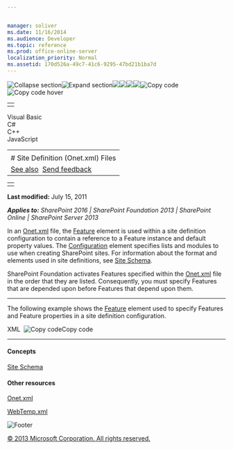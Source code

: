 ```yaml
---


manager: soliver
ms.date: 11/16/2014
ms.audience: Developer
ms.topic: reference
ms.prod: office-online-server
localization_priority: Normal
ms.assetid: 170d526a-49c7-41c6-9295-47bd21b1ba7d
---
```


![Collapse
section](../icons/collapse_all.gif "Collapse section")![Expand
section](../icons/expand_all.gif "Expand section")![](../icons/collapse_all.gif)![](../icons/expand_all.gif)![](../icons/dropdown.gif)![](../icons/dropdownHover.gif)![Copy
code](../icons/copycode.gif "Copy code")![Copy code
hover](../icons/copycodeHighlight.gif "Copy code hover")
<table>
<tbody>
<tr class="odd">
<td align="left"></td>
</tr>
</tbody>
</table>

Visual Basic  
C\#  
C++  
JavaScript  

<table>
<tbody>
<tr class="odd">
<td align="left"><span id="runningHeaderText"></span></td>
</tr>
<tr class="even">
<td align="left"># Site Definition (Onet.xml) Files</td>
</tr>
<tr class="odd">
<td align="left"><a href="#seeAlsoToggle">See also</a>  <span id="headfeedbackarea" class="feedbackhead"><a href="javascript:SubmitFeedback(&#39;docthis@Microsoft.com&#39;,&#39;&#39;,&#39;&#39;,&#39;&#39;,&#39;1.0.18082.1225&#39;,&#39;%0\dThank%20you%20for%20your%20feedback.%20The%20developer%20writing%20teams%20use%20your%20feedback%20to%20improve%20documentation.%20While%20we%20are%20reviewing%20your%20feedback,%20we%20may%20send%20you%20e-mail%20to%20ask%20for%20clarification%20or%20feedback%20on%20a%20solution.%20We%20do%20not%20use%20your%20e-mail%20address%20for%20any%20other%20purpose%20and%20we%20delete%20it%20after%20we%20finish%20our%20review.%0\AFor%20further%20information%20about%20the%20privacy%20policies%20of%20Microsoft,%20please%20see%20http://privacy.microsoft.com/en-us/default.aspx.%0\A%0\d&#39;,&#39;Customer%20feedback&#39;);">Send feedback</a></span></td>
</tr>
</tbody>
</table>

<table>
<colgroup>
<col width="100%" />
</colgroup>
<tbody>
<tr class="odd">
<td align="left"></td>
</tr>
</tbody>
</table>

**Last modified:** July 15, 2011

***Applies to:** SharePoint 2016 | SharePoint Foundation 2013 |
SharePoint Online | SharePoint Server 2013*

In an
[Onet.xml](http://msdn.microsoft.com/library/b99d6657-d9ae-4135-a43c-c58cdfcdc6c1(Office.15).aspx)
file, the [Feature](feature-element-site.htm) element is
used within a site definition configuration to contain a reference to a
Feature instance and default property values. The
[Configuration](configuration-element-site.htm) element
specifies lists and modules to use when creating SharePoint sites. For
information about the format and elements used in site definitions, see
<span sdata="link">[Site
Schema](site-schema.htm)</span>.

SharePoint Foundation activates Features specified within the
[Onet.xml](http://msdn.microsoft.com/library/b99d6657-d9ae-4135-a43c-c58cdfcdc6c1(Office.15).aspx)
file in the order that they are listed. Consequently, you must specify
Features that are depended upon before Features that depend upon them.


--------------------------------------------------------------------------------------------------------------------------------------------------------------------------------------------

The following example shows the
[Feature](feature-element-site.htm) element used to
specify Features and Feature properties in a site definition
configuration.

<span codelanguage="xmlLang"></span>
XML 
<span class="copyCode" onclick="CopyCode(this)"
onkeypress="CopyCode_CheckKey(this, event)"
onmouseover="ChangeCopyCodeIcon(this)"
onmouseout="ChangeCopyCodeIcon(this)" tabindex="0">![Copy
code](../icons/copycode.gif "Copy code")Copy code</span>
    <Configuration ID="0" Name="Publishing"> 
       <Lists>
          <List Title="Web Part Gallery" Type="113" Url="_catalogs/wp" 
             RootWebOnly="True" />
       </Lists>
       <SiteFeatures>
          <Feature ID="AEBC918D-B20F-4a11-A1DB-9ED84D79C87E"/>
       </SiteFeatures>
       <WebFeatures>
          <Feature ID="22A9EF51-737B-4ff2-9346-694633FE4416">
             <Properties xmlns="http://schemas.microsoft.com/sharepoint/">
                <Property Key="ChromeMasterUrl" Value=""/>
                <Property Key="WelcomePagePageLayoutUrl" Value=""/>
                <Property Key="WelcomePageUrl" Value=""/>
             </Properties>
          </Feature>
          <Feature ID="23BCB938-F4B5-42a4-8050-F8CB92EF4078">
             <Properties xmlns="http://schemas.microsoft.com/sharepoint/">
                <Property Key="CopyLayouts" Value="true"/>
             </Properties>
          </Feature>
       </WebFeatures>    
       <Modules></Modules>
    </Configuration>


-------------------------------------------------------------------------------------------------------------------------------------------------------------------------------------------

#### Concepts

<span sdata="link">[Site
Schema](site-schema.htm)</span>

#### Other resources

[Onet.xml](http://msdn.microsoft.com/library/b99d6657-d9ae-4135-a43c-c58cdfcdc6c1(Office.15).aspx)

[WebTemp.xml](http://msdn.microsoft.com/library/199bbb65-d12f-475d-b157-31a1bffe84c8(Office.15).aspx)

![Footer](../icons/footer.gif "Footer")

[© 2013 Microsoft Corporation. All rights
reserved.](office-2013-documentation-copyright-notice.htm)



